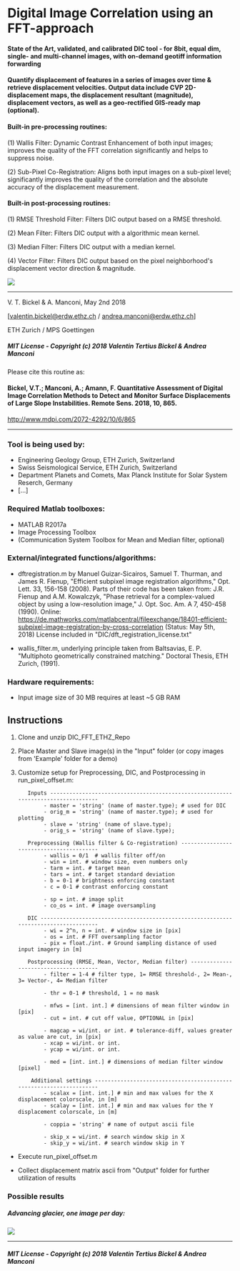 ﻿
# Digital Image Correlation using an FFT-approach

#### State of the Art, validated, and calibrated DIC tool - for 8bit, equal dim, single- and multi-channel images, with on-demand geotiff information forwarding

#### Quantify displacement of features in a series of images over time & retrieve displacement velocities. Output data include CVP 2D-displacement maps, the displacement resultant (magnitude), displacement vectors, as well as a geo-rectified GIS-ready map (optional).
#### Built-in pre-processing routines:
(1) Wallis Filter: Dynamic Contrast Enhancement of both input images; improves the quality of the FFT correlation significantly and helps to suppress noise.

(2) Sub-Pixel Co-Registration: Aligns both input images on a sub-pixel level; significantly improves the quality of the correlation and the absolute accuracy of the displacement measurement.

#### Built-in post-processing routines:
(1) RMSE Threshold Filter: Filters DIC output based on a RMSE threshold.

(2) Mean Filter: Filters DIC output with a algorithmic mean kernel.

(3) Median Filter: Filters DIC output with a median kernel.

(4) Vector Filter: Filters DIC output based on the pixel neighborhood's displacement vector direction & magnitude.

<img src="https://github.com/bickelmps/DIC_FFT_ETHZ/blob/master/Figures/glacier.gif?raw=true">

-----------------------------------

V. T. Bickel & A. Manconi, May 2nd 2018

[valentin.bickel@erdw.ethz.ch / andrea.manconi@erdw.ethz.ch]

ETH Zurich / MPS Goettingen

##### MIT License - Copyright (c) 2018 Valentin Tertius Bickel & Andrea Manconi
Please cite this routine as:
#### Bickel, V.T.; Manconi, A.; Amann, F. Quantitative Assessment of Digital Image Correlation Methods to Detect and Monitor Surface Displacements of Large Slope Instabilities. Remote Sens. 2018, 10, 865.
http://www.mdpi.com/2072-4292/10/6/865
________________________________________________________________________________________________________

### Tool is being used by:
- Engineering Geology Group, ETH Zurich, Switzerland
- Swiss Seismological Service, ETH Zurich, Switzerland
- Department Planets and Comets, Max Planck Institute for Solar System Reserch, Germany
- [...]


### Required Matlab toolboxes:
- MATLAB R2017a
- Image Processing Toolbox
- (Communication System Toolbox for Mean and Median filter, optional)


### External/integrated functions/algorithms:
- dftregistration.m   by Manuel Guizar-Sicairos, Samuel T. Thurman, and James R. Fienup, "Efficient subpixel image registration algorithms," Opt. Lett. 33, 156-158 (2008).
Parts of their code has been taken from: J.R. Fienup and A.M. Kowalczyk, "Phase retrieval for a complex-valued object by using a low-resolution image," J. Opt. Soc. Am. A 7, 450-458 (1990).
Online: https://de.mathworks.com/matlabcentral/fileexchange/18401-efficient-subpixel-image-registration-by-cross-correlation (Status: May 5th, 2018)
License included in "DIC/dft_registration_license.txt"

- wallis_filter.m,   underlying principle taken from Baltsavias, E. P. "Multiphoto geometrically constrained matching." Doctoral Thesis, ETH Zurich, (1991).


### Hardware requirements:

- Input image size of 30 MB requires at least ~5 GB RAM


## Instructions

1. Clone and unzip DIC_FFT_ETHZ_Repo

2. Place Master and Slave image(s) in the "Input" folder (or copy images from 'Example' folder for a demo)

3. Customize setup for Preprocessing, DIC, and Postprocessing in run_pixel_offset.m:

          Inputs ----------------------------------------------------------------------------------
               - master = 'string' (name of master.type); # used for DIC
               - orig_m = 'string' (name of master.type); # used for plotting
               - slave = 'string' (name of slave.type);
               - orig_s = 'string' (name of slave.type);

          Preprocessing (Wallis filter & Co-registration) -----------------------------------------
               - wallis = 0/1  # wallis filter off/on
               - win = int. # window size, even numbers only
               - tarm = int. # target mean
               - tars = int. # target standard deviation
               - b = 0-1 # brightness enforcing constant
               - c = 0-1 # contrast enforcing constant

               - sp = int. # image split
               - co_os = int. # image oversampling

          DIC -------------------------------------------------------------------------------------
               - wi = 2^n, n = int. # window size in [pix]
               - os = int. # FFT oversampling factor
               - pix = float./int. # Ground sampling distance of used input imagery in [m]

          Postprocessing (RMSE, Mean, Vector, Median filter) --------------------------------------
               - filter = 1-4 # filter type, 1= RMSE threshold-, 2= Mean-, 3= Vector-, 4= Median filter

               - thr = 0-1 # threshold, 1 = no mask

               - mfws = [int. int.] # dimensions of mean filter window in [pix]
               - cut = int. # cut off value, OPTIONAL in [pix]
 
               - magcap = wi/int. or int. # tolerance-diff, values greater as value are cut, in [pix]
               - xcap = wi/int. or int.
               - ycap = wi/int. or int.

               - med = [int. int.] # dimensions of median filter window [pixel]

           Additional settings --------------------------------------------------------------------
               - scalax = [int. int.] # min and max values for the X displacement colorscale, in [m]
               - scalay = [int. int.] # min and max values for the Y displacement colorscale, in [m]

               - coppia = 'string' # name of output ascii file

               - skip_x = wi/int. # search window skip in X
               - skip_y = wi/int. # search window skip in Y

- Execute run_pixel_offset.m

- Collect displacement matrix ascii from "Output" folder for further utilization of results

### Possible results

##### Advancing glacier, one image per day:

<img src="https://github.com/bickelmps/DIC_FFT_ETHZ/blob/master/Figures/glacier.gif?raw=true">

------------------
##### MIT License - Copyright (c) 2018 Valentin Tertius Bickel & Andrea Manconi
